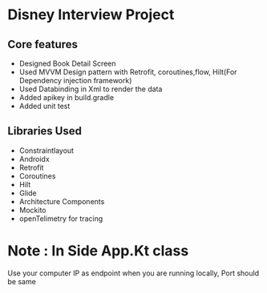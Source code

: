 # Disney Interview Project

## Core features

- Designed Book Detail Screen
- Used MVVM Design pattern with Retrofit, coroutines,flow, Hilt(For Dependency injection framework)
- Used Databinding in Xml to render the data
- Added apikey in build.gradle
- Added unit test

## Libraries Used

- Constraintlayout
- Androidx
- Retrofit
- Coroutines
- Hilt
- Glide
- Architecture Components
- Mockito
- openTelimetry for tracing

# Note : In Side App.Kt class

Use your computer IP as endpoint when you are running locally, Port should be same







